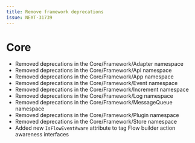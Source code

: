 ```yaml
---
title: Remove framework deprecations
issue: NEXT-31739
---
```

# Core
* Removed deprecations in the Core/Framework/Adapter namespace
* Removed deprecations in the Core/Framework/Api namespace
* Removed deprecations in the Core/Framework/App namespace
* Removed deprecations in the Core/Framework/Event namespace
* Removed deprecations in the Core/Framework/Increment namespace
* Removed deprecations in the Core/Framework/Log namespace
* Removed deprecations in the Core/Framework/MessageQueue namespace
* Removed deprecations in the Core/Framework/Plugin namespace
* Removed deprecations in the Core/Framework/Store namespace
* Added new `IsFlowEventAware` attribute to tag Flow builder action awareness interfaces
